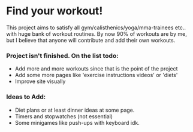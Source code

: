 # Find your workout!

This project aims to satisfy all gym/calisthenics/yoga/mma-trainees etc.. with huge bank of workout routines.
By now 90% of workouts are by me, but I believe that anyone will contribute and add their own workouts.

### Project isn't finished. On the list todo:

  - Add more and more workouts since that is the point of the project
  - Add some more pages like 'exercise instructions videos' or 'diets'
  - Improve site visually
  
### Ideas to Add:

  - Diet plans or at least dinner ideas at some page.
  - Timers and stopwatches (not essential)
  - Some minigames like push-ups with keyboard idk. 
  
